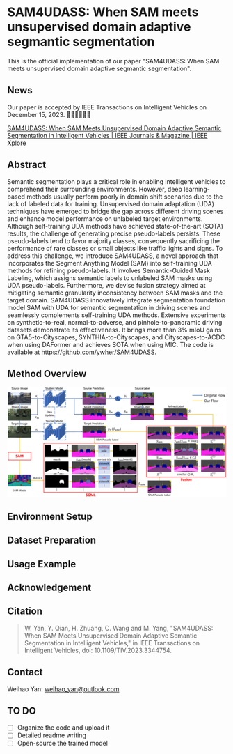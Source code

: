 # SAM4UDASS: When SAM meets unsupervised domain adaptive segmantic segmentation

This is the official implementation of our paper "SAM4UDASS: When SAM meets unsupervised domain adaptive segmantic segmentation".

## News

Our paper is accepted by IEEE Transactions on Intelligent Vehicles on December 15, 2023. 🔔🔔🔔🎉🎉🎉

[SAM4UDASS: When SAM Meets Unsupervised Domain Adaptive Semantic Segmentation in Intelligent Vehicles | IEEE Journals &amp; Magazine | IEEE Xplore](https://ieeexplore.ieee.org/document/10366854)

## Abstract

Semantic segmentation plays a critical role in enabling intelligent vehicles to comprehend their surrounding environments. However, deep learning-based methods usually perform poorly in domain shift scenarios due to the lack of labeled data for training. Unsupervised domain adaptation (UDA) techniques have emerged to bridge the gap across different driving scenes and enhance model performance on unlabeled target environments. Although self-training UDA methods have achieved state-of-the-art (SOTA) results, the challenge of generating precise pseudo-labels persists. These pseudo-labels tend to favor majority classes, consequently sacrificing the performance of rare classes or small objects like traffic lights and signs. To address this challenge, we introduce SAM4UDASS, a novel approach that incorporates the Segment Anything Model (SAM) into self-training UDA methods for refining pseudo-labels. It involves Semantic-Guided Mask Labeling, which assigns semantic labels to unlabeled SAM masks using UDA pseudo-labels. Furthermore, we devise fusion strategy aimed at mitigating semantic granularity inconsistency between SAM masks and the target domain. SAM4UDASS innovatively integrate segmentation foundation model SAM with UDA for semantic segmentation in driving scenes and seamlessly complements self-training UDA methods. Extensive experiments on synthetic-to-real, normal-to-adverse, and pinhole-to-panoramic driving datasets demonstrate its effectiveness. It brings
more than 3% mIoU gains on GTA5-to-Cityscapes, SYNTHIA-to-Cityscapes, and Cityscapes-to-ACDC when using DAFormer and achieves SOTA when using MIC. The code is available at https://github.com/ywher/SAM4UDASS.

## Method Overview

![image](image/README/sam4udass2.jpg)

## Environment Setup

## Dataset Preparation

## Usage Example

## Acknowledgement

## Citation

> W. Yan, Y. Qian, H. Zhuang, C. Wang and M. Yang, "SAM4UDASS: When SAM Meets Unsupervised Domain Adaptive Semantic Segmentation in Intelligent Vehicles," in IEEE Transactions on Intelligent Vehicles, doi: 10.1109/TIV.2023.3344754.

## Contact

Weihao Yan: weihao_yan@outlook.com

## TO DO

* [ ] Organize the code and upload it
* [ ] Detailed readme writing
* [ ] Open-source the trained model
